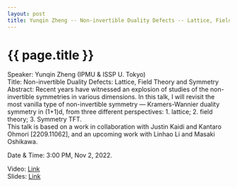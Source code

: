 ```yaml
---
layout: post
title: Yunqin Zheng -- Non-invertible Duality Defects -- Lattice, Field Theory and Symmetry
---
```


{{ page.title }}
================

Speaker: Yunqin Zheng (IPMU & ISSP U. Tokyo)  
Title: Non-invertible Duality Defects: Lattice, Field Theory and Symmetry  
Abstract: Recent years have witnessed an explosion of studies of the non-invertible symmetries in various dimensions. In this talk, I will revisit the most vanilla type of non-invertible symmetry — Kramers-Wannier duality symmetry in (1+1)d, from three different perspectives: 1. lattice; 2. field theory; 3. Symmetry TFT.   
This talk is based on a work in collaboration with Justin Kaidi and Kantaro Ohmori [2209.11062], and an upcoming work with Linhao Li and Masaki Oshikawa.  

Date & Time: 3:00 PM, Nov 2, 2022.

Video: [Link](https://www.bilibili.com/video/BV1Le411F7Tg/?share_source=copy_web)  
Slides: [Link](http://jointhepth.github.io/files/2022-11-2-Yunqin-Zheng.pdf)

